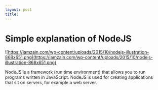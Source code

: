 ```yaml
---
layout: post
title: 
---
```

# Simple explanation of NodeJS

![https://iamzain.com/wp-content/uploads/2015/10/nodejs-illustration-868x651.png](https://iamzain.com/wp-content/uploads/2015/10/nodejs-illustration-868x651.png)

NodeJS is a framework (run time environment) that allows you to run programs written in JavaScript. NodeJS is used for creating applications that sit on servers, for example a web server.